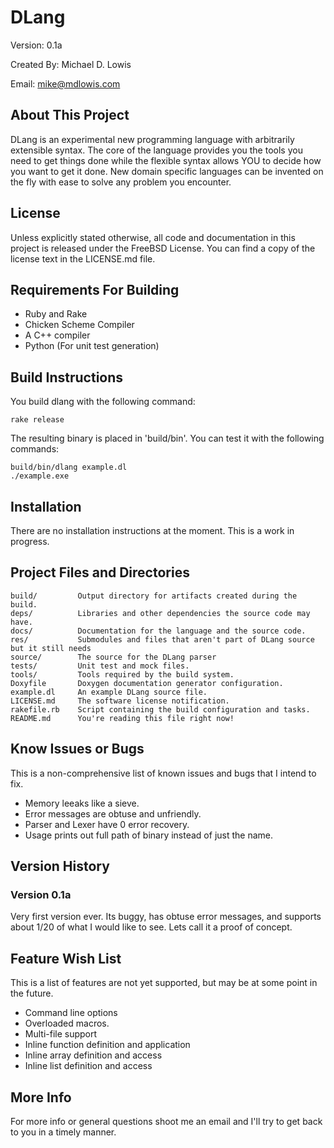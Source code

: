 DLang
==============================================
Version:      0.1a

Created By:   Michael D. Lowis

Email:        <mike@mdlowis.com>

About This Project
----------------------------------------------

DLang is an experimental new programming language with arbitrarily extensible 
syntax. The core of the language provides you the tools you need to get things 
done while the flexible syntax allows YOU to decide how you want to get it done.
New domain specific languages can be invented on the fly with ease to solve any 
problem you encounter.

License
----------------------------------------------

Unless explicitly stated otherwise, all code and documentation in this project 
is released under the FreeBSD License. You can find a copy of the license text 
in the LICENSE.md file.

Requirements For Building
----------------------------------------------

* Ruby and Rake
* Chicken Scheme Compiler
* A C++ compiler
* Python (For unit test generation)

Build Instructions
----------------------------------------------

You build dlang with the following command:

	rake release

The resulting binary is placed in 'build/bin'. You can test it with the 
following commands:

	build/bin/dlang example.dl
	./example.exe

Installation
----------------------------------------------

There are no installation instructions at the moment. This is a work in 
progress.

Project Files and Directories
----------------------------------------------

	build/         Output directory for artifacts created during the build.
	deps/          Libraries and other dependencies the source code may have.
	docs/          Documentation for the language and the source code.
	res/           Submodules and files that aren't part of DLang source but it still needs
	source/        The source for the DLang parser
	tests/         Unit test and mock files.
	tools/         Tools required by the build system.
	Doxyfile       Doxygen documentation generator configuration.
	example.dl     An example DLang source file.
	LICENSE.md     The software license notification.
	rakefile.rb    Script containing the build configuration and tasks.
	README.md      You're reading this file right now!

Know Issues or Bugs
----------------------------------------------

This is a non-comprehensive list of known issues and bugs that I intend to fix.

* Memory leeaks like a sieve.
* Error messages are obtuse and unfriendly.
* Parser and Lexer have 0 error recovery.
* Usage prints out full path of binary instead of just the name.

Version History
----------------------------------------------

### Version 0.1a

Very first version ever. Its buggy, has obtuse error messages, and supports 
about 1/20 of what I would like to see. Lets call it a proof of concept.


Feature Wish List
----------------------------------------------

This is a list of features are not yet supported, but may be at some point in 
the future.

* Command line options
* Overloaded macros.
* Multi-file support
* Inline function definition and application
* Inline array definition and access
* Inline list definition and access

More Info
----------------------------------------------

For more info or general questions shoot me an email and I'll try to get back 
to you in a timely manner.

